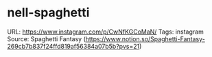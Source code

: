 # nell-spaghetti

URL: https://www.instagram.com/p/CwNfKGCoMaN/
Tags: instagram
Source: Spaghetti Fantasy (https://www.notion.so/Spaghetti-Fantasy-269cb7b837f24ffd819af56384a07b5b?pvs=21)